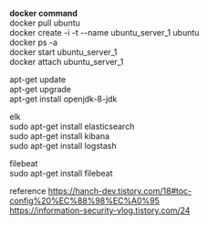 **docker command**  
docker pull ubuntu  
docker create -i -t --name ubuntu_server_1 ubuntu  
docker ps -a  
docker start ubuntu_server_1  
docker attach ubuntu_server_1  

apt-get update  
apt-get upgrade  
apt-get install openjdk-8-jdk

elk  
sudo apt-get install elasticsearch  
sudo apt-get install kibana  
sudo apt-get install logstash  

filebeat  
sudo apt-get install filebeat  

reference
https://hanch-dev.tistory.com/18#toc-config%20%EC%88%98%EC%A0%95    
https://information-security-vlog.tistory.com/24  

